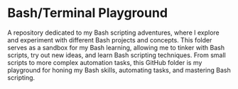 # Bash/Terminal Playground
A repository dedicated to my Bash scripting adventures, where I explore and experiment with different Bash projects and concepts. This folder serves as a sandbox for my Bash learning, allowing me to tinker with Bash scripts, try out new ideas, and learn Bash scripting techniques. From small scripts to more complex automation tasks, this GitHub folder is my playground for honing my Bash skills, automating tasks, and mastering Bash scripting.
